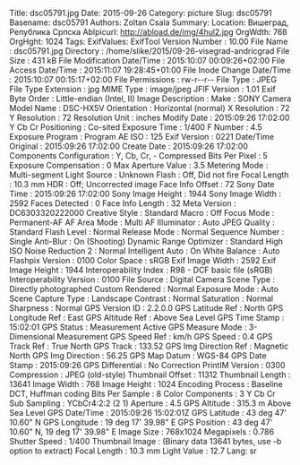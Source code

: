 Title: dsc05791.jpg
Date: 2015-09-26
Category: picture
Slug: dsc05791
Basename: dsc05791
Authors: Zoltan Csala
Summary:
Location: Вишеград, Република Српска
Ablpicurl: http://abload.de/img/4hul2.jpg
OrgWdth: 768
OrgHght: 1024
Tags:
ExifValues: ExifTool Version Number : 10.00
            File Name : dsc05791.jpg
            Directory : /home/slike/2015/09-26-visegrad-andricgrad
            File Size : 431 kB
            File Modification Date/Time : 2015:10:07 00:09:26+02:00
            File Access Date/Time : 2015:11:07 19:28:45+01:00
            File Inode Change Date/Time : 2015:10:07 00:15:17+02:00
            File Permissions : rw-r--r--
            File Type : JPEG
            File Type Extension : jpg
            MIME Type : image/jpeg
            JFIF Version : 1.01
            Exif Byte Order : Little-endian (Intel, II)
            Image Description :
            Make : SONY
            Camera Model Name : DSC-HX5V
            Orientation : Horizontal (normal)
            X Resolution : 72
            Y Resolution : 72
            Resolution Unit : inches
            Modify Date : 2015:09:26 17:02:00
            Y Cb Cr Positioning : Co-sited
            Exposure Time : 1/400
            F Number : 4.5
            Exposure Program : Program AE
            ISO : 125
            Exif Version : 0221
            Date/Time Original : 2015:09:26 17:02:00
            Create Date : 2015:09:26 17:02:00
            Components Configuration : Y, Cb, Cr, -
            Compressed Bits Per Pixel : 5
            Exposure Compensation : 0
            Max Aperture Value : 3.5
            Metering Mode : Multi-segment
            Light Source : Unknown
            Flash : Off, Did not fire
            Focal Length : 10.3 mm
            HDR : Off; Uncorrected image
            Face Info Offset : 72
            Sony Date Time : 2015:09:26 17:02:00
            Sony Image Height : 1944
            Sony Image Width : 2592
            Faces Detected : 0
            Face Info Length : 32
            Meta Version : DC6303320222000
            Creative Style : Standard
            Macro : Off
            Focus Mode : Permanent-AF
            AF Area Mode : Multi
            AF Illuminator : Auto
            JPEG Quality : Standard
            Flash Level : Normal
            Release Mode : Normal
            Sequence Number : Single
            Anti-Blur : On (Shooting)
            Dynamic Range Optimizer : Standard
            High ISO Noise Reduction 2 : Normal
            Intelligent Auto : On
            White Balance : Auto
            Flashpix Version : 0100
            Color Space : sRGB
            Exif Image Width : 2592
            Exif Image Height : 1944
            Interoperability Index : R98 - DCF basic file (sRGB)
            Interoperability Version : 0100
            File Source : Digital Camera
            Scene Type : Directly photographed
            Custom Rendered : Normal
            Exposure Mode : Auto
            Scene Capture Type : Landscape
            Contrast : Normal
            Saturation : Normal
            Sharpness : Normal
            GPS Version ID : 2.2.0.0
            GPS Latitude Ref : North
            GPS Longitude Ref : East
            GPS Altitude Ref : Above Sea Level
            GPS Time Stamp : 15:02:01
            GPS Status : Measurement Active
            GPS Measure Mode : 3-Dimensional Measurement
            GPS Speed Ref : km/h
            GPS Speed : 0.4
            GPS Track Ref : True North
            GPS Track : 133.52
            GPS Img Direction Ref : Magnetic North
            GPS Img Direction : 56.25
            GPS Map Datum : WGS-84
            GPS Date Stamp : 2015:09:26
            GPS Differential : No Correction
            PrintIM Version : 0300
            Compression : JPEG (old-style)
            Thumbnail Offset : 11312
            Thumbnail Length : 13641
            Image Width : 768
            Image Height : 1024
            Encoding Process : Baseline DCT, Huffman coding
            Bits Per Sample : 8
            Color Components : 3
            Y Cb Cr Sub Sampling : YCbCr4:2:2 (2 1)
            Aperture : 4.5
            GPS Altitude : 315.3 m Above Sea Level
            GPS Date/Time : 2015:09:26 15:02:01Z
            GPS Latitude : 43 deg 47' 10.60" N
            GPS Longitude : 19 deg 17' 39.98" E
            GPS Position : 43 deg 47' 10.60" N, 19 deg 17' 39.98" E
            Image Size : 768x1024
            Megapixels : 0.786
            Shutter Speed : 1/400
            Thumbnail Image : (Binary data 13641 bytes, use -b option to extract)
            Focal Length : 10.3 mm
            Light Value : 12.7
Lang: sr

